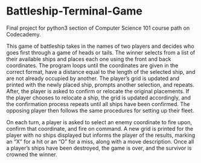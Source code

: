 # Battleship-Terminal-Game

Final project for python3 section of Computer Science 101 course path on Codecademy.

This game of battleship takes in the names of two players and decides who goes first through a game of heads or tails. The winner selects from a list of their available ships and places each one using the front and back coordinates. The program loops until the coordinates are given in the correct format, have a distance equal to the length of the selected ship, and are not already occupied by another. The player’s grid is updated and printed with the newly placed ship, prompts another selection, and repeats. After, the player is asked to confirm or relocate the original placements. If the player chooses to relocate a ship, the grid is updated accordingly, and the confirmation process repeats until all ships have been confirmed. The opposing player then follows the same procedures for setting up their fleet. 

On each turn, a player is asked to select an enemy coordinate to fire upon, confirm that coordinate, and fire on command. A new grid is printed for the player with no ships displayed but informs the player of the results, marking an “X” for a hit or an “O” for a miss, along with a move description. Once all a player’s ships have been destroyed, the game is over, and the survivor is crowned the winner.
